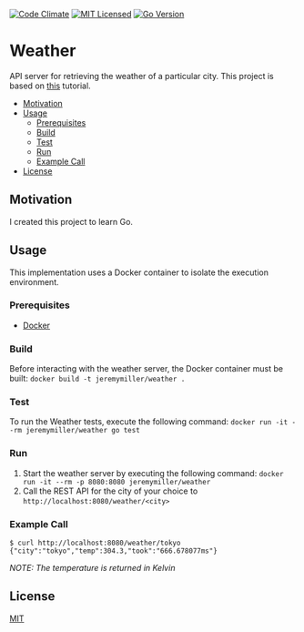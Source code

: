 [![Code Climate](https://codeclimate.com/github/jeremy-miller/weather/badges/gpa.svg)](https://codeclimate.com/github/jeremy-miller/weather)
[![MIT Licensed](https://img.shields.io/badge/license-MIT-blue.svg)](https://github.com/jeremy-miller/weather/blob/master/LICENSE)
[![Go Version](https://img.shields.io/badge/Go-1.8-blue.svg)]()

# Weather
API server for retrieving the weather of a particular city.
This project is based on [this](http://howistart.org/posts/go/1/) tutorial.

- [Motivation](#motivation)
- [Usage](#usage)
  - [Prerequisites](#prerequisites)
  - [Build](#build)
  - [Test](#test)
  - [Run](#run)
  - [Example Call](#example-call)
- [License](#license)

## Motivation
I created this project to learn Go.

## Usage
This implementation uses a Docker container to isolate the execution environment.

### Prerequisites
- [Docker](https://docs.docker.com/engine/installation/)

### Build
Before interacting with the weather server, the Docker container must be built: ```docker build -t jeremymiller/weather .```

### Test
To run the Weather tests, execute the following command: ```docker run -it --rm jeremymiller/weather go test```

### Run
1. Start the weather server by executing the following command: ```docker run -it --rm -p 8080:8080 jeremymiller/weather```
2. Call the REST API for the city of your choice to `http://localhost:8080/weather/<city>`

### Example Call
```
$ curl http://localhost:8080/weather/tokyo
{"city":"tokyo","temp":304.3,"took":"666.678077ms"}
```
*NOTE: The temperature is returned in Kelvin*

## License
[MIT](https://github.com/jeremy-miller/weather/blob/master/LICENSE)
